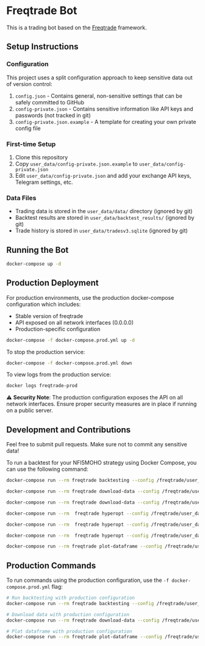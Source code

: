 # Freqtrade Bot

This is a trading bot based on the [Freqtrade](https://www.freqtrade.io/) framework.

## Setup Instructions

### Configuration

This project uses a split configuration approach to keep sensitive data out of version control:

1. `config.json` - Contains general, non-sensitive settings that can be safely committed to GitHub
2. `config-private.json` - Contains sensitive information like API keys and passwords (not tracked in git)
3. `config-private.json.example` - A template for creating your own private config file

### First-time Setup

1. Clone this repository
2. Copy `user_data/config-private.json.example` to `user_data/config-private.json`
3. Edit `user_data/config-private.json` and add your exchange API keys, Telegram settings, etc.

### Data Files

- Trading data is stored in the `user_data/data/` directory (ignored by git)
- Backtest results are stored in `user_data/backtest_results/` (ignored by git)
- Trade history is stored in `user_data/tradesv3.sqlite` (ignored by git)

## Running the Bot

```bash
docker-compose up -d
```

## Production Deployment

For production environments, use the production docker-compose configuration which includes:
- Stable version of freqtrade
- API exposed on all network interfaces (0.0.0.0)
- Production-specific configuration

```bash
docker-compose -f docker-compose.prod.yml up -d
```

To stop the production service:

```bash
docker-compose -f docker-compose.prod.yml down
```

To view logs from the production service:

```bash
docker logs freqtrade-prod
```

⚠️ **Security Note**: The production configuration exposes the API on all network interfaces. Ensure proper security measures are in place if running on a public server.

## Development and Contributions

Feel free to submit pull requests. Make sure not to commit any sensitive data!

To run a backtest for your NFI5MOHO strategy using Docker Compose, you can use the following command:

```bash
docker-compose run --rm freqtrade backtesting --config /freqtrade/user_data/config-backtest.json --strategy TrendFollowingStrategy --timeframe 5m --timerange 20250201-
```

```bash
docker-compose run --rm freqtrade download-data --config /freqtrade/user_data/config-backtest.json --timerange 20250201- --timeframe 5m 1h

docker-compose run --rm freqtrade download-data --config /freqtrade/user_data/config-backtest.json --timerange 20240511-20250201 --timeframe 1h --prepend
```

```bash
docker-compose run --rm  freqtrade hyperopt --config /freqtrade/user_data/config-backtest.json --timerange 20250401- --hyperopt-loss SharpeHyperOptLoss --strategy TrendFollowingStrategy -e 100 --spaces roi stoploss trailing -j 16

docker-compose run --rm  freqtrade hyperopt --config /freqtrade/user_data/config-backtest.json --timerange 20250101- --hyperopt-loss ProfitDrawDownHyperOptLoss  --strategy FSupertrendStrategy -e 500 --spaces roi stoploss trailing sell buy -j 24

docker-compose run --rm  freqtrade hyperopt --config /freqtrade/user_data/config-backtest.json --timerange 20250101- --hyperopt-loss SharpeHyperOptLoss  --strategy FSupertrendStrategy -e 500 --spaces roi stoploss trailing sell buy -j 24
```

```bash
docker-compose run --rm freqtrade plot-dataframe --config /freqtrade/user_data/config-backtest.json --strategy PinbarStrategy --timeframe 5m --pair BTC/USDT:USDT --timerange 20250201-
```

## Production Commands

To run commands using the production configuration, use the `-f docker-compose.prod.yml` flag:

```bash
# Run backtesting with production configuration
docker-compose run --rm freqtrade backtesting --config /freqtrade/user_data/config-backtest.json --strategy FSupertrendStrategy --timeframe 1h --timerange 20250301-

# Download data with production configuration
docker-compose run --rm freqtrade download-data --config /freqtrade/user_data/config-backtest.json --timerange 20250201- --timeframe 1h 4h

# Plot dataframe with production configuration
docker-compose run --rm freqtrade plot-dataframe --config /freqtrade/user_data/config-backtest.json --strategy FSupertrendStrategy --timeframe 1h --pair VIRTUAL/USDT:USDT --timerange 20250505-
```
